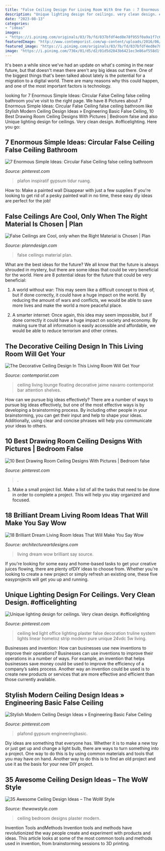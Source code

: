 ```yaml
---
title: "False Ceiling Design For Living Room With One Fan : 7 Enormous Simple Ideas: Circular False Ceiling False Ceiling Bathroom"
description: "Unique lighting design for ceilings. very clean design. #officelighting"
date: "2023-08-13"
categories:
- "ideas"
images:
- "https://i.pinimg.com/originals/83/7b/fd/837bfdf4ed8e78f955f0a9a1f7c675e7.jpg"
featuredImage: "http://www.contemporist.com/wp-content/uploads/2016/06/ceiling-detail_220616_05-800x1199.jpg"
featured_image: "https://i.pinimg.com/originals/83/7b/fd/837bfdf4ed8e78f955f0a9a1f7c675e7.jpg"
image: "https://i.pinimg.com/736x/01/d5/d2/01d5d2843b6421ec3e86af558d1ffe83.jpg"
---
```



It's been a while since we've had an update on what's coming in the near future, but that doesn't mean there aren't any big ideas out there. One of the biggest things that's been talked about lately is the potential for a migration to a digital world. There are many reasons why this could happen, and one of the most important factors is technology.

	

		
looking for 7 Enormous Simple Ideas: Circular False Ceiling false ceiling bathroom you've visit to the right page. We have 8 Pictures about 7 Enormous Simple Ideas: Circular False Ceiling false ceiling bathroom like Stylish Modern Ceiling Design Ideas » Engineering Basic False Ceiling, 10 Best Drawing Room Ceiling Designs With Pictures | Bedroom false and also Unique lighting design for ceilings. Very clean design. #officelighting. Here you go:
		
    
## 7 Enormous Simple Ideas: Circular False Ceiling False Ceiling Bathroom

<img loading=lazy src="https://i.pinimg.com/736x/13/46/12/134612f47196b84db884d6f4e5183ae0.jpg" onerror="this.onerror=null;this.src='https://tse4.mm.bing.net/th?id=OIP.g1iAPe4Y8T8KxhtfmTmmRgHaJ3&amp;pid=15.1';" alt="7 Enormous Simple Ideas: Circular False Ceiling false ceiling bathroom">

_Source: pinterest.com_

>plafon inspiratif gypsum tidur ruang. 

	

How to: Make a painted wall Disappear with just a few supplies
If you're looking to get rid of a pesky painted wall in no time, these easy diy ideas are perfect for the job!

    
## False Ceilings Are Cool, Only When The Right Material Is Chosen | Plan

<img loading=lazy src="https://www.planndesign.com/sites/default/files/styles/400x310/public/articles/false-ceilings.jpg?itok=SM7ymZxD" onerror="this.onerror=null;this.src='https://tse4.mm.bing.net/th?id=OIP.Pu3uY-yElcbMszREw8zCzgAAAA&amp;pid=15.1';" alt="False Ceilings are Cool, only when the Right Material is Chosen | Plan">

_Source: planndesign.com_

>false ceilings material plan. 

	

What are the best ideas for the future?
We all know that the future is always shrouded in mystery, but there are some ideas that could be very beneficial for the world. Here are 8 potential ideas for the future that could be very beneficial:
1. A world without war: This may seem like a difficult concept to think of, but if done correctly, it could have a huge impact on the world. By reducing the amount of wars and conflicts, we would be able to save more lives and make the world a more peaceful place.

2. A smarter internet: Once again, this idea may seem impossible, but if done correctly it could have a huge impact on society and economy. By making sure that all information is easily accessible and affordable, we would be able to reduce terrorism and other crimes.


    
## The Decorative Ceiling Design In This Living Room Will Get Your

<img loading=lazy src="http://www.contemporist.com/wp-content/uploads/2016/06/ceiling-detail_220616_05-800x1199.jpg" onerror="this.onerror=null;this.src='https://tse3.mm.bing.net/th?id=OIP.2-2eo7rPq4oOGjwbzkLyugHaLG&amp;pid=15.1';" alt="The Decorative Ceiling Design In This Living Room Will Get Your">

_Source: contemporist.com_

>ceiling living lounge floating decorative jaime navarro contemporist bar attention shelves. 

	

How can we pursue big ideas effectively?
There are a number of ways to pursue big ideas effectively, but one of the most effective ways is by developing a brainstorming process. By including other people in your brainstorming, you can get their input and help to shape your ideas. Additionally, using clear and concise phrases will help you communicate your ideas to others.

    
## 10 Best Drawing Room Ceiling Designs With Pictures | Bedroom False

<img loading=lazy src="https://i.pinimg.com/736x/01/d5/d2/01d5d2843b6421ec3e86af558d1ffe83.jpg" onerror="this.onerror=null;this.src='https://tse4.mm.bing.net/th?id=OIP.4R2JFHtB5NeTjEvscMQhSAHaFj&amp;pid=15.1';" alt="10 Best Drawing Room Ceiling Designs With Pictures | Bedroom false">

_Source: pinterest.com_

>. 

	

1. Make a small project list. Make a list of all the tasks that need to be done in order to complete a project. This will help you stay organized and focused. 

    
## 18 Brilliant Dream Living Room Ideas That Will Make You Say Wow

<img loading=lazy src="http://www.architectureartdesigns.com/wp-content/uploads/2015/02/174-630x388.jpg" onerror="this.onerror=null;this.src='https://tse1.mm.bing.net/th?id=OIP.6rAmfMqAYd8RtLH4hnsKAQHaEj&amp;pid=15.1';" alt="18 Brilliant Dream Living Room Ideas That Will Make You Say Wow">

_Source: architectureartdesigns.com_

>living dream wow brilliant say source. 

	

If you're looking for some easy and home-based tasks to get your creative juices flowing, there are plenty ofDIY ideas to choose from. Whether you're looking to create a new project or simply refresh an existing one, these five easyprojects will get you up and running.

    
## Unique Lighting Design For Ceilings. Very Clean Design. #officelighting

<img loading=lazy src="https://i.pinimg.com/originals/83/7b/fd/837bfdf4ed8e78f955f0a9a1f7c675e7.jpg" onerror="this.onerror=null;this.src='https://tse1.mm.bing.net/th?id=OIP.9i-lbwVSKOfsS5LWoMWGsQHaKj&amp;pid=15.1';" alt="Unique lighting design for ceilings. Very clean design. #officelighting">

_Source: pinterest.com_

>ceiling led light office lighting plaster false decoration truline system lights linear hometoz strip modern pure unique 24vdc 5w living. 

	

Businesses and invention: How can businesses use new inventions to improve their operations?
Businesses can use inventions to improve their operations in a number of ways. For example, an invention that helps businesses save money could be used to improve the efficiency of a company’s sales process. Another way an invention could be used is to create new products or services that are more effective and efficient than those currently available.

    
## Stylish Modern Ceiling Design Ideas » Engineering Basic False Ceiling

<img loading=lazy src="https://i.pinimg.com/736x/63/1c/dc/631cdca08ebb6af0f25925c1ce55088e.jpg" onerror="this.onerror=null;this.src='https://tse1.mm.bing.net/th?id=OIP.sKOLD_hU4dizd7MrnYXXEgHaJ4&amp;pid=15.1';" alt="Stylish Modern Ceiling Design Ideas » Engineering Basic False Ceiling">

_Source: pinterest.com_

>plafond gypsum engineeringbasic. 

	

Diy ideas are something that everyone has. Whether it is to make a new toy or just get up and change a light bulb, there are ways to turn something into a project. One way to do this is by using common materials and tools that you may have on hand. Another way to do this is to find an old project and use it as the basis for your new DIY project.

    
## 35 Awesome Ceiling Design Ideas – The WoW Style

<img loading=lazy src="http://thewowstyle.com/wp-content/uploads/2015/01/modern-plaster-of-paris-ceiling-for-bedroom-designs.jpg" onerror="this.onerror=null;this.src='https://tse3.mm.bing.net/th?id=OIP.JabiSfaXUt0ezM8u6tqYkQHaE7&amp;pid=15.1';" alt="35 Awesome Ceiling Design Ideas – The WoW Style">

_Source: thewowstyle.com_

>ceiling bedroom designs plaster modern. 

	

Invention Tools andMethods
Invention tools and methods have revolutionized the way people create and experiment with products and ideas. This article looks at some of the most common tools and methods used in invention, from brainstorming sessions to 3D printing.

